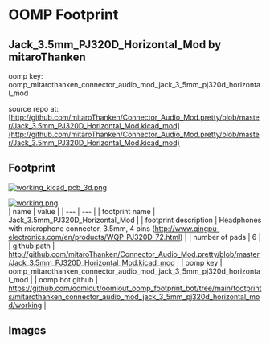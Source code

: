 # OOMP Footprint  
## Jack_3.5mm_PJ320D_Horizontal_Mod  by mitaroThanken  
  
oomp key: oomp_mitarothanken_connector_audio_mod_jack_3_5mm_pj320d_horizontal_mod  
  
source repo at: [http://github.com/mitaroThanken/Connector_Audio_Mod.pretty/blob/master/Jack_3.5mm_PJ320D_Horizontal_Mod.kicad_mod](http://github.com/mitaroThanken/Connector_Audio_Mod.pretty/blob/master/Jack_3.5mm_PJ320D_Horizontal_Mod.kicad_mod)  
## Footprint  
  
[![working_kicad_pcb_3d.png](working_kicad_pcb_3d_600.png)](working_kicad_pcb_3d.png)  
  
[![working.png](working_600.png)](working.png)  
| name | value | 
| --- | --- | 
| footprint name | Jack_3.5mm_PJ320D_Horizontal_Mod | 
| footprint description | Headphones with microphone connector, 3.5mm, 4 pins (http://www.qingpu-electronics.com/en/products/WQP-PJ320D-72.html) | 
| number of pads | 6 | 
| github path | http://github.com/mitaroThanken/Connector_Audio_Mod.pretty/blob/master/Jack_3.5mm_PJ320D_Horizontal_Mod.kicad_mod | 
| oomp key | oomp_mitarothanken_connector_audio_mod_jack_3_5mm_pj320d_horizontal_mod | 
| oomp bot github | https://github.com/oomlout/oomlout_oomp_footprint_bot/tree/main/footprints/mitarothanken_connector_audio_mod_jack_3_5mm_pj320d_horizontal_mod/working | 
## Images  
